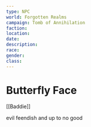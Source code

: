 ```yaml
---
type: NPC
world: Forgotten Realms
campaign: Tomb of Annihilation
faction: 
location:
date:
description:
race:
gender:
class:
---
```


# Butterfly Face

[[Baddie]]


evil feendish and up to no good